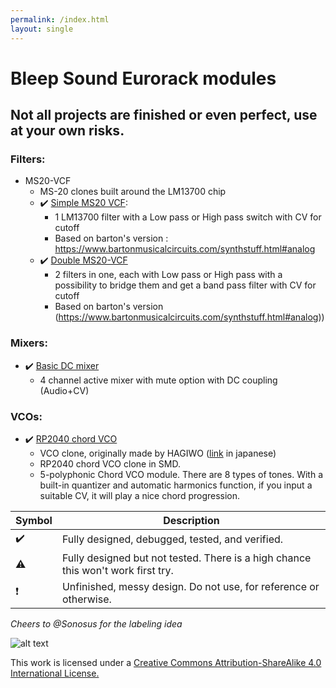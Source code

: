```yaml
---
permalink: /index.html
layout: single
---
```


# Bleep Sound Eurorack modules

## Not all projects are finished or even perfect, use at your own risks.

### Filters:

- MS20-VCF
    - MS-20 clones built around the LM13700 chip
    - :heavy_check_mark: [Simple MS20 VCF](ms20-vcf-simple):
        - 1 LM13700 filter with a Low pass or High pass switch with CV for cutoff
        - Based on barton's version : <https://www.bartonmusicalcircuits.com/synthstuff.html#analog>
    - :heavy_check_mark: [Double MS20-VCF](ms20-vcf-double)
        - 2 filters in one, each with Low pass or High pass with a possibility to bridge them and get a band pass filter with CV for cutoff
        - Based on barton's version (https://www.bartonmusicalcircuits.com/synthstuff.html#analog))

### Mixers:

- :heavy_check_mark: [Basic DC mixer](basic-mixer-dc)
    - 4 channel active mixer with mute option with DC coupling (Audio+CV)

### VCOs:

- :heavy_check_mark: [RP2040 chord VCO](rp2040-chord-vco)
    - VCO clone, originally made by HAGIWO ([link](https://note.com/solder_state/n/n64b91a171218) in japanese)
    - RP2040 chord VCO clone in SMD.
    - 5-polyphonic Chord VCO module. There are 8 types of tones. With a built-in quantizer and automatic harmonics function, if you input a suitable CV, it will play a nice chord progression.

| Symbol | Description |
| ----------- | ----------- |
| :heavy_check_mark: | Fully designed, debugged, tested, and verified. |
| :warning: | Fully designed but not tested. There is a high chance this won't work first try. |
| :exclamation: | Unfinished, messy design. Do not use, for reference or otherwise. |

*Cheers to @Sonosus for the labeling idea*

![alt text](https://i.creativecommons.org/l/by-sa/4.0/88x31.png)

This work is licensed under a [Creative Commons Attribution-ShareAlike 4.0 International License.](http://creativecommons.org/licenses/by-sa/4.0/)
